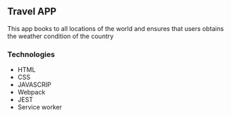 ## Travel APP

This app books to all locations of the world and ensures that users obtains the weather condition of the country

### Technologies

- HTML
- CSS
- JAVASCRIP
- Webpack
- JEST
- Service worker
